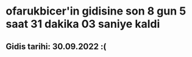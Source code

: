 # ofarukbicer'in gidisine son 8 gun 5 saat 31 dakika 03 saniye kaldi

## Gidis tarihi: 30.09.2022 :(